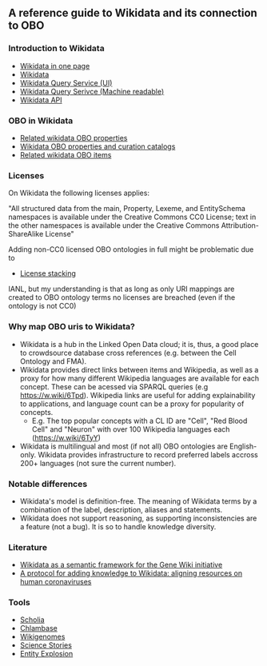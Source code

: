 ## A reference guide to Wikidata and its connection to OBO

### Introduction to Wikidata

* [Wikidata in one page](https://upload.wikimedia.org/wikipedia/commons/8/8d/Wikidata-in-brief-1.0.pdf)
* [Wikidata](https://www.wikidata.org)
* [Wikidata Query Service (UI)](https://query.wikidata.org)
* [Wikidata Query Serivce (Machine readable)](https://query.wikidata.org/sparql)
* [Wikidata API](https://www.wikidata.org/w/api.php)

### OBO in Wikidata

* [Related wikidata OBO properties](https://w.wiki/5nov)
* [Wikidata OBO properties and curation catalogs](https://w.wiki/6TpZ)
* [Related wikidata OBO items](https://w.wiki/6T4v)

### Licenses

On Wikidata the following licenses applies:

"All structured data from the main, Property, Lexeme, and EntitySchema namespaces is available under the Creative Commons CC0 License; text in the other namespaces is available under the Creative Commons Attribution-ShareAlike License" 

Adding non-CC0 licensed OBO ontologies in full might be problematic due to 
* [License stacking](https://mozillascience.github.io/open-data-primers/5.3-license-stacking.html)

IANL, but my understanding is that as long as only URI mappings are created to OBO ontology terms no licenses are breached (even if the ontology is not CC0)


### Why map OBO uris to Wikidata?

* Wikidata is a hub in the Linked Open Data cloud; it is, thus, a good place to crowdsource database cross references (e.g. between the Cell Ontology and FMA).
* Wikidata provides direct links between items and Wikipedia, as well as a proxy for how many different Wikipedia languages are available for each concept. These can be acessed via SPARQL queries  (e.g https://w.wiki/6Tpd). Wikipedia links are useful for adding explainability to applications, and language count can be a proxy for popularity of concepts. 
    * E.g. The top popular concepts with a CL ID are "Cell", "Red Blood Cell" and "Neuron" with over 100 Wikipedia languages each (https://w.wiki/6TyY)
* Wikidata is multilingual and most (if not all) OBO ontologies are English-only. Wikidata provides infrastructure to record preferred labels accross 200+ languages (not sure the current number).

### Notable differences

* Wikidata's model is definition-free. The meaning of Wikidata terms by a combination of the label, description, aliases and statements.
* Wikidata does not support reasoning, as supporting inconsistencies are a feature (not a bug). It is so to handle knowledge diversity. 

### Literature

* [Wikidata as a semantic framework for the Gene Wiki initiative](https://scholia.toolforge.org/work/Q23712646)
* [A protocol for adding knowledge to Wikidata: aligning resources on human coronaviruses](https://scholia.toolforge.org/work/Q105037759)

### Tools

* [Scholia](https://scholia.toolforge.org/)
* [Chlambase](https://chlambase.org/)
* [Wikigenomes](http://wikigenomes.org/)
* [Science Stories](http://www.sciencestories.io/)
* [Entity Explosion](https://www.wikidata.org/wiki/Wikidata:Entity_Explosion)
